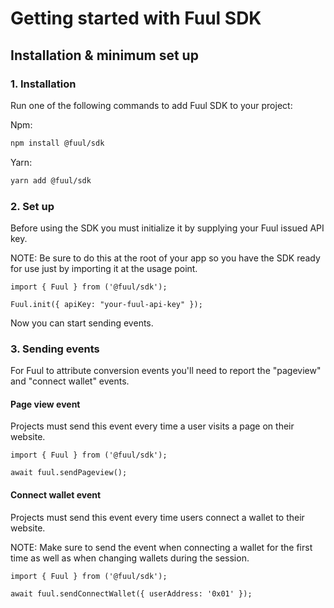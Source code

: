 # Getting started with Fuul SDK

## Installation & minimum set up

### 1. Installation

Run one of the following commands to add Fuul SDK to your project:

Npm:

```bash
npm install @fuul/sdk
```

Yarn:

```bash
yarn add @fuul/sdk
```

### 2. Set up

Before using the SDK you must initialize it by supplying your Fuul issued API key.

NOTE: Be sure to do this at the root of your app so you have the SDK ready for use just by importing it at the usage point.

```tsx
import { Fuul } from ('@fuul/sdk');

Fuul.init({ apiKey: "your-fuul-api-key" });
```

Now you can start sending events.

### 3. Sending events

For Fuul to attribute conversion events you'll need to report the "pageview" and "connect wallet" events.


#### Page view event

Projects must send this event every time a user visits a page on their website.

```tsx
import { Fuul } from ('@fuul/sdk');

await fuul.sendPageview();
```


#### Connect wallet event

Projects must send this event every time users connect a wallet to their website. 

NOTE: Make sure to send the event when connecting a wallet for the first time as well as when changing wallets during the session.

```tsx
import { Fuul } from ('@fuul/sdk');

await fuul.sendConnectWallet({ userAddress: '0x01' });
```
